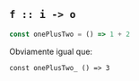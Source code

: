 ## `f :: i -> o`

```js
const onePlusTwo = () => 1 + 2
```

<div class="fragment">
Obviamente igual que:
<pre><code class="lang-js hljs javascript">const onePlusTwo_ () => 3
</code></pre>
</div>
